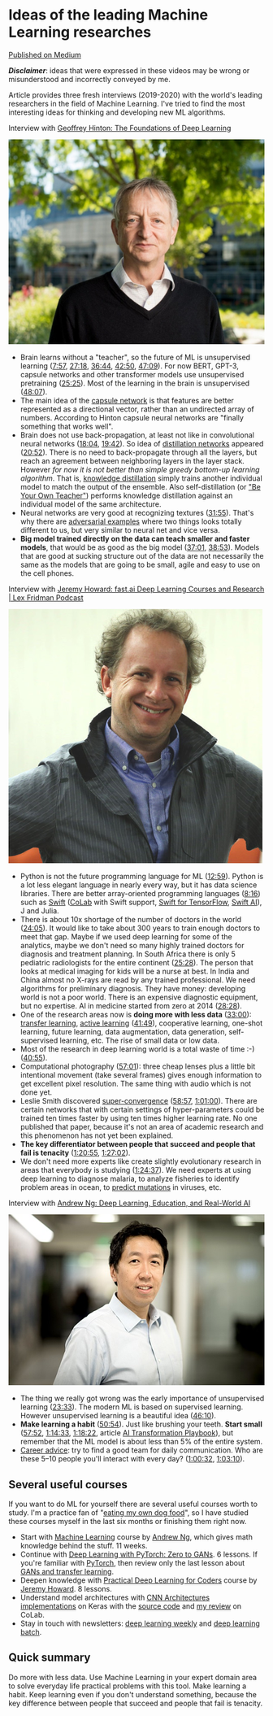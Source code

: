 # Ideas of the leading Machine Learning researches

<!-- ![ML ideas](data/bright_ideas.jpg) -->

[Published on Medium](https://foobar167.medium.com/ideas-of-the-leading-machine-learning-researches-2e19bcdb3245)

_<b>Disclaimer</b>_: ideas that were expressed in these videos may be wrong or misunderstood and incorrectly conveyed by me.

Article provides three fresh interviews (2019-2020) with the world's leading researchers in the field of Machine Learning. I've tried to find the most interesting ideas for thinking and developing new ML algorithms.


Interview with [Geoffrey Hinton: The Foundations of Deep Learning](https://youtu.be/zl99IZvW7rE)

![Geoffrey Hinton](data/geoffrey-hinton-photo.jpg)

* Brain learns without a "teacher", so the future of ML is unsupervised learning ([7:57](https://youtu.be/N0ER1MC9cqM?t=477), [27:18](https://youtu.be/N0ER1MC9cqM?t=1638), [36:44](https://youtu.be/N0ER1MC9cqM?t=2204), [42:50](https://youtu.be/N0ER1MC9cqM?t=2570), [47:09](https://youtu.be/N0ER1MC9cqM?t=2829)). For now BERT, GPT-3, capsule networks and other transformer models use unsupervised pretraining ([25:25](https://youtu.be/N0ER1MC9cqM?t=1525)). Most of the learning in the brain is unsupervised ([48:07](https://youtu.be/N0ER1MC9cqM?t=2887)).
* The main idea of the [capsule network](https://youtu.be/_-RU9Yoca84) is that features are better represented as a directional vector, rather than an undirected array of numbers. According to Hinton capsule neural networks are "finally something that works well".
* Brain does not use back-propagation, at least not like in convolutional neural networks ([18:04](https://youtu.be/N0ER1MC9cqM?t=1084), [19:42](https://youtu.be/N0ER1MC9cqM?t=1182)). So idea of [distillation networks](https://arxiv.org/abs/1503.02531) appeared ([20:52](https://youtu.be/N0ER1MC9cqM?t=1252)). There is no need to back-propagate through all the layers, but reach an agreement between neighboring layers in the layer stack. However *for now it is not better than simple greedy bottom-up learning algorithm*. That is, [knowledge distillation](https://www.microsoft.com/en-us/research/blog/three-mysteries-in-deep-learning-ensemble-knowledge-distillation-and-self-distillation/?utm_source=Deep+Learning+Weekly&utm_campaign=96f0f962c5-EMAIL_CAMPAIGN_2019_04_24_03_18_COPY_01&utm_medium=email&utm_term=0_384567b42d-96f0f962c5-156883485) simply trains another individual model to match the output of the ensemble. Also self-distillation (or ["Be Your Own Teacher"](https://arxiv.org/abs/1905.08094)) performs knowledge distillation against an individual model of the same architecture.
* Neural networks are very good at recognizing textures ([31:55](https://youtu.be/N0ER1MC9cqM?t=1915)). That's why there are [adversarial examples](https://openai.com/blog/adversarial-example-research) where two things looks totally different to us, but very similar to neural net and vice versa.
* **Big model trained directly on the data can teach smaller and faster models**, that would be as good as the big model ([37:01](https://youtu.be/N0ER1MC9cqM?t=2221), [38:53](https://youtu.be/N0ER1MC9cqM?t=2333)). Models that are good at sucking structure out of the data are not necessarily the same as the models that are going to be small, agile and easy to use on the cell phones.


Interview with [Jeremy Howard: fast.ai Deep Learning Courses and Research | Lex Fridman Podcast](https://youtu.be/J6XcP4JOHmk)

![Jeremy Howard](data/jeremy-howard-photo.jpg)

* Python is not the future programming language for ML ([12:59](https://youtu.be/J6XcP4JOHmk?t=779)). Python is a lot less elegant language in nearly every way, but it has data science libraries. There are better array-oriented programming languages ([8:16](https://youtu.be/J6XcP4JOHmk?t=496)) such as [Swift](https://youtu.be/comQ1-x2a1Q) ([CoLab](https://colab.research.google.com/drive/1rjVQPZwny2gnk9Ypm3_G4vM80WRzCKyy?usp=sharing) with Swift support, [Swift for TensorFlow](https://www.tensorflow.org/swift), [Swift AI](https://github.com/Swift-AI/Swift-AI)), J and Julia.
* There is about 10x shortage of the number of doctors in the world ([24:05](https://youtu.be/J6XcP4JOHmk?t=1445)). It would like to take about 300 years to train enough doctors to meet that gap. Maybe if we used deep learning for some of the analytics, maybe we don't need so many highly trained doctors for diagnosis and treatment planning. In South Africa there is only 5 pediatric radiologists for the entire continent ([25:28](https://youtu.be/J6XcP4JOHmk?t=1528)). The person that looks at medical imaging for kids will be a nurse at best. In India and China almost no X-rays are read by any trained professional. We need algorithms for preliminary diagnosis. They have money: developing world is not a poor world. There is an expensive diagnostic equipment, but no expertise. AI in medicine started from zero at 2014 ([28:28](https://youtu.be/J6XcP4JOHmk?t=1708)).
* One of the research areas now is **doing more with less data** ([33:00](https://youtu.be/J6XcP4JOHmk?t=1980)): [transfer learning](https://jovian.ai/aakashns/transfer-learning-pytorch), [active learning](https://youtu.be/ANIw1Mz1SRI) ([41:49](https://youtu.be/J6XcP4JOHmk?t=2509)), cooperative learning, one-shot learning, future learning, data augmentation, data generation, self-supervised learning, etc. The rise of small data or low data.
* Most of the research in deep learning world is a total waste of time :-) ([40:55](https://youtu.be/J6XcP4JOHmk?t=2455)).
* Computational photography ([57:01](https://youtu.be/J6XcP4JOHmk?t=3421)): three cheap lenses plus a little bit intentional movement (take several frames) gives enough information to get excellent pixel resolution. The same thing with audio which is not done yet.
* Leslie Smith discovered [super-convergence](https://arxiv.org/abs/1708.07120) ([58:57](https://youtu.be/J6XcP4JOHmk?t=3537), [1:01:00](https://youtu.be/J6XcP4JOHmk?t=3660)). There are certain networks that with certain settings of hyper-parameters could be trained ten times faster by using ten times higher learning rate. No one published that paper, because it's not an area of academic research and this phenomenon has not yet been explained.
* **The key differentiator between people that succeed and people that fail is tenacity** ([1:20:55](https://youtu.be/J6XcP4JOHmk?t=4855), [1:27:02](https://youtu.be/J6XcP4JOHmk?t=5222)).
* We don't need more experts like create slightly evolutionary research in areas that everybody is studying ([1:24:37](https://youtu.be/J6XcP4JOHmk?t=5077)). We need experts at using deep learning to diagnose malaria, to analyze fisheries to identify problem areas in ocean, to [predict mutations](https://science.sciencemag.org/content/371/6526/284?utm_campaign=The%20Batch&utm_medium=email&_hsmi=108410154&_hsenc=p2ANqtz-_mdkn1cWzG-HdEOBMszd16A0NhGuKNi8XIilSfOSn-1WgBIggGH-KaMSSxPTFbutLNf4eDcwwfF4JcXiKYuE6xaVs06MRGHrL_y2IV5CoqchSiFv8&utm_content=108407238&utm_source=hs_email) in viruses, etc.


Interview with [Andrew Ng: Deep Learning, Education, and Real-World AI](https://youtu.be/0jspaMLxBig)

![Andrew Ng](data/andrew-ng-photo.jpg)

* The thing we really got wrong was the early importance of unsupervised learning ([23:33](https://youtu.be/0jspaMLxBig?t=1413)). The modern ML is based on supervised learning. However unsupervised learning is a beautiful idea ([46:10](https://youtu.be/0jspaMLxBig?t=2770)).
* **Make learning a habit** ([50:54](https://youtu.be/0jspaMLxBig?t=3054)). Just like brushing your teeth. **Start small** ([57:52](https://youtu.be/0jspaMLxBig?t=3472), [1:14:33](https://youtu.be/0jspaMLxBig?t=4473), [1:18:22](https://youtu.be/0jspaMLxBig?t=4702), article [AI Transformation Playbook](https://landing.ai/wp-content/uploads/2020/05/LandingAI_Transformation_Playbook_11-19.pdf)), but remember that the ML model is about less than 5% of the entire system.
* [Career advice](https://youtu.be/733m6qBH-jI?t=1757): try to find a good team for daily communication. Who are these 5–10 people you'll interact with every day? ([1:00:32](https://youtu.be/0jspaMLxBig?t=3632), [1:03:10](https://youtu.be/0jspaMLxBig?t=3790)).


## Several useful courses

If you want to do ML for yourself there are several useful courses worth to study. I'm a practice fan of "[eating my own dog food](https://en.wikipedia.org/wiki/Eating_your_own_dog_food)", so I have studied these courses myself in the last six months or finishing them right now.

* Start with [Machine Learning](https://www.coursera.org/learn/machine-learning) course by [Andrew Ng](https://en.wikipedia.org/wiki/Andrew_Ng), which gives math knowledge behind the stuff. 11 weeks.
* Continue with [Deep Learning with PyTorch: Zero to GANs](https://jovian.ai/learn/deep-learning-with-pytorch-zero-to-gans). 6 lessons. If you're familiar with [PyTorch](https://madewithml.com/courses/ml-foundations/pytorch/), then review only the last lesson about [GANs and transfer learning](https://jovian.ai/learn/deep-learning-with-pytorch-zero-to-gans/lesson/lesson-6-image-generation-using-gans).
* Deepen knowledge with [Practical Deep Learning for Coders](https://course.fast.ai/videos/?lesson=1) course by [Jeremy Howard](https://en.wikipedia.org/wiki/Jeremy_Howard_(entrepreneur) ). 8 lessons.
* Understand model architectures with [CNN Architectures implementations](https://www.youtube.com/playlist?list=PLaPdEEY26UXyE3UchW0C742xh542yh0yI) on Keras with the [source code](https://github.com/Machine-Learning-Tokyo/CNN-Architectures/tree/master/Implementations) and [my review](https://colab.research.google.com/drive/10oWdIVyPTeF0C50OVZeTFwXJdNWMgCSw) on CoLab.
* Stay in touch with newsletters: [deep learning weekly](https://www.deeplearningweekly.com) and [deep learning batch](https://www.deeplearning.ai/thebatch).


## Quick summary

Do more with less data. Use Machine Learning in your expert domain area to solve everyday life practical problems with this tool. Make learning a habit. Keep learning even if you don't understand something, because the key difference between people that succeed and people that fail is tenacity.
